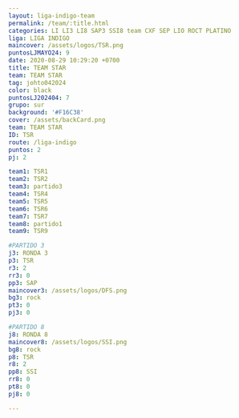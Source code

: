 ```yaml
---
layout: liga-indigo-team
permalink: /team/:title.html
categories: LI LI3 LI8 SAP3 SSI8 team CXF SEP LIO ROCT PLATINO
liga: LIGA INDIGO
maincover: /assets/logos/TSR.png
puntosLJMAYO24: 9
date: 2020-08-29 10:29:20 +0700
title: TEAM STAR
team: TEAM STAR
tag: johto042024
color: black
puntosLJ202404: 7
grupo: sur
background: '#F16C38'
cover: /assets/backCard.png
team: TEAM STAR
ID: TSR
route: /liga-indigo
puntos: 2
pj: 2

team1: TSR1
team2: TSR2
team3: partido3
team4: TSR4
team5: TSR5
team6: TSR6
team7: TSR7
team8: partido1
team9: TSR9

#PARTIDO 3
j3: RONDA 3
p3: TSR
r3: 2
rr3: 0 
pp3: SAP
maincover3: /assets/logos/DFS.png
bg3: rock
pt3: 0
pj3: 0

#PARTIDO 8
j8: RONDA 8
maincover8: /assets/logos/SSI.png
bg8: rock 
p8: TSR
r8: 2
pp8: SSI
rr8: 0
pt8: 0
pj8: 0

---
```



